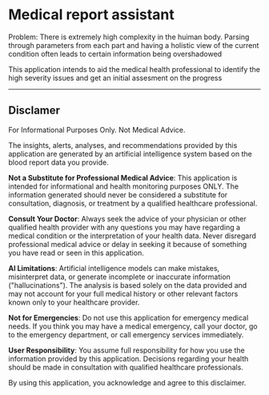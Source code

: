 # Medical report assistant
Problem: There is extremely high complexity in the huiman body. 
Parsing through parameters from each part and having a holistic view of the current condition often leads to certain information being overshadowed

This application intends to aid the medical health professional to identify the high severity issues and get an initial assesment on the progress

---

## Disclamer

For Informational Purposes Only. Not Medical Advice.

The insights, alerts, analyses, and recommendations provided by this application are generated by an artificial intelligence system based on the blood report data you provide.

**Not a Substitute for Professional Medical Advice**: This application is intended for informational and health monitoring purposes ONLY. The information generated should never be considered a substitute for consultation, diagnosis, or treatment by a qualified healthcare professional.

**Consult Your Doctor**: Always seek the advice of your physician or other qualified health provider with any questions you may have regarding a medical condition or the interpretation of your health data. Never disregard professional medical advice or delay in seeking it because of something you have read or seen in this application.   

**AI Limitations**: Artificial intelligence models can make mistakes, misinterpret data, or generate incomplete or inaccurate information ("hallucinations"). The analysis is based solely on the data provided and may not account for your full medical history or other relevant factors known only to your healthcare provider.

**Not for Emergencies**: Do not use this application for emergency medical needs. If you think you may have a medical emergency, call your doctor, go to the emergency department, or call emergency services immediately.   

**User Responsibility**: You assume full responsibility for how you use the information provided by this application. Decisions regarding your health should be made in consultation with qualified healthcare professionals.

By using this application, you acknowledge and agree to this disclaimer.